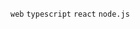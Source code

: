 `web` `typescript` `react` `node.js`

<!--
- Sub: `system engineering` `web module`
- Likes: `pnpm` `vite` `node.js` `tailwindcss`
- Studying: `ssr/ssg` `next.js` `unocss` `s/w architecture` `rust` `f/p` `security` `deno` `generative ai`
-->
